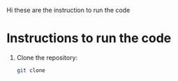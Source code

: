 Hi these are the instruction to run the code

# Instructions to run the code
1. Clone the repository:
   ```bash
   git clone